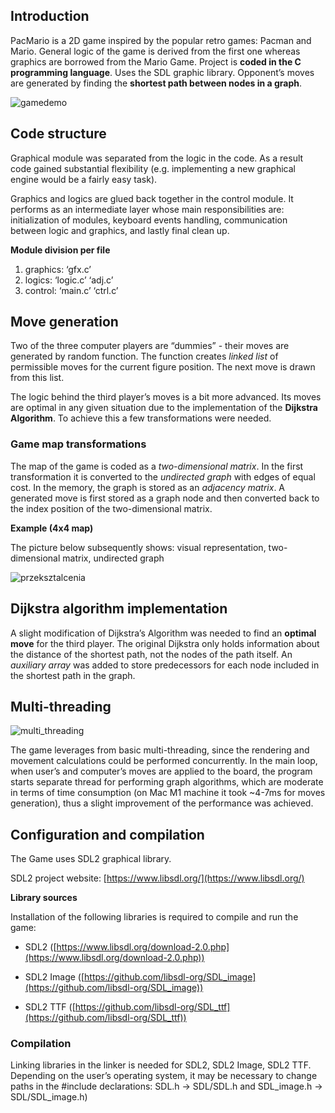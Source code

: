 ## Introduction

PacMario is a 2D game inspired by the popular retro games: Pacman and Mario. General logic of the game is derived from the first one whereas graphics are borrowed from the Mario Game. Project is **coded in the C programming language**. Uses the SDL graphic library. Opponent’s moves are generated by finding the **shortest path between nodes in a graph**.

![gamedemo](https://user-images.githubusercontent.com/106841261/185380939-eebe4671-1158-4bc8-a6da-82e17a0b16ac.gif)



## Code structure

Graphical module was separated from the logic in the code. As a result code gained substantial flexibility (e.g. implementing a new graphical engine would be a fairly easy task). 

Graphics and logics are glued back together in the control module. It performs as an intermediate layer whose main responsibilities are: initialization of modules, keyboard events handling, communication between logic and graphics, and lastly final clean up. 

**Module division per file**

1. graphics: ‘gfx.c’
2. logics: ‘logic.c’ ‘adj.c’
3. control: ‘main.c’ ‘ctrl.c’

## Move generation

Two of the three computer players are “dummies” - their moves are generated by random function. The function creates *linked list* of permissible moves for the current figure position. The next move is drawn from this list.  

The logic behind the third player’s moves is a bit more advanced. Its moves are optimal in any given situation due to the implementation of the **Dijkstra Algorithm**. To achieve this a few transformations were needed. 

### Game map transformations

The map of the game is coded as a *two-dimensional matrix*. In the first transformation it is converted to the *undirected graph* with edges of equal cost. In the memory, the graph is stored as an *adjacency matrix*. A generated move is first stored as a graph node and then converted back to the index position of the two-dimensional matrix. 

**Example (4x4 map)**

The picture below subsequently shows: visual representation, two-dimensional matrix, undirected graph

![przeksztalcenia](https://user-images.githubusercontent.com/106841261/181225276-f597e357-9eca-4d4b-bff2-bbd0e0c18e1b.png)

## Dijkstra algorithm implementation

A slight modification of Dijkstra’s Algorithm was needed to find an **optimal move** for the third player. The original Dijkstra only holds information about the distance of the shortest path, not the nodes of the path itself. An *auxiliary array* was added to store predecessors for each node included in the shortest path in the graph.

## Multi-threading

![multi_threading](https://user-images.githubusercontent.com/106841261/185236032-dc900f60-fef5-4b86-a458-5c35a538a367.jpg)

The game leverages from basic multi-threading, since the rendering and movement calculations could be performed concurrently. In the main loop, when user’s and computer’s moves are applied to the board, the program starts separate thread for performing graph algorithms, which are moderate in terms of time consumption (on Mac M1 machine it took ~4-7ms for moves generation), thus a slight improvement of the performance was achieved.

## Configuration and compilation

The Game uses SDL2 graphical library. 

SDL2 project website: [https://www.libsdl.org/](https://www.libsdl.org/)

**Library sources**

Installation of the following libraries is required to compile and run the game:

- SDL2 ([https://www.libsdl.org/download-2.0.php](https://www.libsdl.org/download-2.0.php))

- SDL2 Image ([https://github.com/libsdl-org/SDL_image](https://github.com/libsdl-org/SDL_image))

- SDL2 TTF ([https://github.com/libsdl-org/SDL_ttf](https://github.com/libsdl-org/SDL_ttf))

### Compilation

Linking libraries in the linker is needed for SDL2, SDL2 Image, SDL2 TTF. Depending on the user’s operating system, it may be necessary to change paths in the #include declarations: SDL.h → SDL/SDL.h and SDL_image.h → SDL/SDL_image.h)



